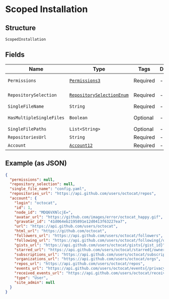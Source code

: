 
# Scoped Installation

## Structure

`ScopedInstallation`

## Fields

| Name | Type | Tags | Description | Getter | Setter |
|  --- | --- | --- | --- | --- | --- |
| `Permissions` | [`Permissions3`](../../doc/models/permissions-3.md) | Required | - | Permissions3 getPermissions() | setPermissions(Permissions3 permissions) |
| `RepositorySelection` | [`RepositorySelectionEnum`](../../doc/models/repository-selection-enum.md) | Required | - | RepositorySelectionEnum getRepositorySelection() | setRepositorySelection(RepositorySelectionEnum repositorySelection) |
| `SingleFileName` | `String` | Required | - | String getSingleFileName() | setSingleFileName(String singleFileName) |
| `HasMultipleSingleFiles` | `Boolean` | Optional | - | Boolean getHasMultipleSingleFiles() | setHasMultipleSingleFiles(Boolean hasMultipleSingleFiles) |
| `SingleFilePaths` | `List<String>` | Optional | - | List<String> getSingleFilePaths() | setSingleFilePaths(List<String> singleFilePaths) |
| `RepositoriesUrl` | `String` | Required | - | String getRepositoriesUrl() | setRepositoriesUrl(String repositoriesUrl) |
| `Account` | [`Account12`](../../doc/models/account-12.md) | Required | - | Account12 getAccount() | setAccount(Account12 account) |

## Example (as JSON)

```json
{
  "permissions": null,
  "repository_selection": null,
  "single_file_name": "config.yaml",
  "repositories_url": "https://api.github.com/users/octocat/repos",
  "account": {
    "login": "octocat",
    "id": 1,
    "node_id": "MDQ6VXNlcjE=",
    "avatar_url": "https://github.com/images/error/octocat_happy.gif",
    "gravatar_id": "41d064eb2195891e12d0413f63227ea7",
    "url": "https://api.github.com/users/octocat",
    "html_url": "https://github.com/octocat",
    "followers_url": "https://api.github.com/users/octocat/followers",
    "following_url": "https://api.github.com/users/octocat/following{/other_user}",
    "gists_url": "https://api.github.com/users/octocat/gists{/gist_id}",
    "starred_url": "https://api.github.com/users/octocat/starred{/owner}{/repo}",
    "subscriptions_url": "https://api.github.com/users/octocat/subscriptions",
    "organizations_url": "https://api.github.com/users/octocat/orgs",
    "repos_url": "https://api.github.com/users/octocat/repos",
    "events_url": "https://api.github.com/users/octocat/events{/privacy}",
    "received_events_url": "https://api.github.com/users/octocat/received_events",
    "type": "User",
    "site_admin": null
  }
}
```

